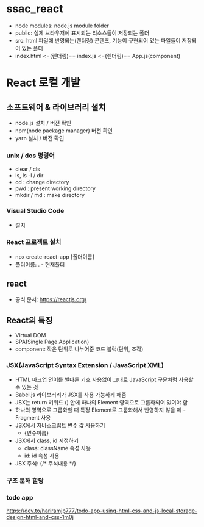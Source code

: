 # ssac_react

- node modules: node.js module folder
- public: 실제 브라우저에 표시되는 리소스들이 저장되는 폴더
- src: html 파일에 반영되는(렌더링) 콘텐츠, 기능이 구현되어 있는 파일들이 저장되어 있는 폴더
- index.html <=(렌더링)== index.js <=(렌더링)== App.js(component)

# React 로컬 개발

## 소프트웨어 & 라이브러리 설치

- node.js 설치 / 버전 확인
- npm(node package manager) 버전 확인
- yarn 설치 / 버전 확인

### unix / dos 명령어

- clear / cls
- ls, ls -l / dir
- cd : change directory
- pwd : present working directory
- mkdir / md : make directory

### Visual Studio Code

- 설치

### React 프로젝트 설치

- npx create-react-app [폴더이름]
- 폴더이름: . - 현재폴더

## react

- 공식 문서: https://reactjs.org/

## React의 특징

- Virtual DOM
- SPA(Single Page Application)
- component: 작은 단위로 나누어준 코드 블럭(단위, 조각)

### JSX(JavaScript Syntax Extension / JavaScript XML)


- HTML 마크업 언어를 별다른 기호 사용없이 그대로 JavaScript 구문처럼 사용할 수 있는 것
- Babel.js 라이브러리가 JSX를 사용 가능하게 해줌
- JSX는 return 키워드 () 안에 하나의 Element 영역으로 그룹화되어 있어야 함
- 하나의 영역으로 그룹화할 때 특정 Element로 그룹화해서 반영하지 않을 떼 - Fragment 사용
- JSX에서 자바스크립트 변수 값 사용하기
    - {변수이름}
- JSX에서 class, id 지정하기
    - class: className 속성 사용
    - id: id 속성 사용
- JSX 주석: {/* 주석내용 */}


### 구조 분해 할당

### todo app
https://dev.to/hariramjp777/todo-app-using-html-css-and-js-local-storage-design-html-and-css-1m0j